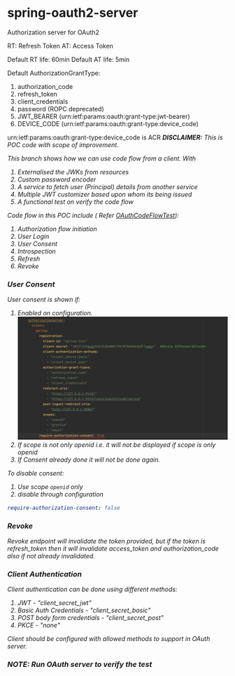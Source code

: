 # spring-oauth2-server

Authorization server for OAuth2

RT: Refresh Token
AT: Access Token

Default RT life: 60min
Default AT life: 5min

Default AuthorizationGrantType:

1. authorization_code
2. refresh_token
3. client_credentials
4. password (ROPC deprecated)
5. JWT_BEARER (urn:ietf:params:oauth:grant-type:jwt-bearer)
6. DEVICE_CODE (urn:ietf:params:oauth:grant-type:device_code)

urn:ietf:params:oauth:grant-type:device_code is ACR
<b><i>DISCLAIMER:</b> This is POC code with scope of improvement.

This branch shows how we can use code flow from a client. With

1. Externalised the JWKs from resources
2. Custom password encoder
3. A service to fetch user (Principal) details from another service
4. Multiple JWT customizer based upon whom its being issued
5. A functional test on verify the code flow

Code flow in this POC include (
Refer [OAuthCodeFlowTest](src/test/java/org/d3softtech/oauth2/server/functionaltest/OAuthCodeFlowTest.java)):

1. Authorization flow initiation
2. User Login
3. User Consent
4. Introspection
5. Refresh
6. Revoke

### User Consent 
User consent is shown if:
1. Enabled on configuration.<img src="./CONSENT-CONFIG.png">
2. If scope is not only openid i.e. it will not be displayed if scope is only openid
3. If Consent already done it will not be done again. 

To disable consent:
1. Use scope ``openid`` only
2. disable through configuration 
```yaml 
require-authorization-consent: false
```

### Revoke

Revoke endpoint will invalidate the token provided, but if the token is refresh_token then it will
invalidate access_token and authorization_code also if not already invalidated.

### Client Authentication

Client authentication can be done using different methods:

1. JWT - "client_secret_jwt"
2. Basic Auth Credentials - "client_secret_basic"
3. POST body form credentials - "client_secret_post"
4. PKCE - "none"

Client should be configured with allowed methods to support in OAuth server.

### NOTE: Run OAuth server to verify the test